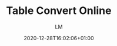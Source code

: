 ---
title: "Table Convert Online"
images: # Create a folder in /static/images/tools that has the same name as this current markdown file and place the images there. We only need the file name here. If this is not clear, please refer to existing tools as references.
  - path: "tableconvert.com_ (1).png"
  - path: "tableconvert.com_ (2).png"
  - path: "tableconvert.com_.png"
categories:
  - "Publishing and Sharing"
  - "Communications"
tags:
  - "Presentation"
  - "Writing"
  - "Publication"
  - "Tools"
links:
  - name: tableconvert.com
    link: https://tableconvert.com
summary: "Web-based tool to converts Excel, URL, HTML, Markdown table and CSV to Markdown table, CSV/TSV, JSON, XML, YAML, insert SQL, HTML, Excel and LaTeX table."
features:
  - Convert,edit,and generate Markdown table, CSV/TSV, JSON, XML, YAML, insert SQL, HTML, Excel and LaTeX table.
  - Draggable table builder.
  - "Excel-like table editor, keyboard and mouse navigation."
  - Import tables from a URL(Web page containing the table).
  - "Import Excel, HTML table, Markdown table, LaTeX table, JSON and CSV."
  - Load local files to convert.
  - Create unique converters with IDEA output.
  - "Bind table content and URL parameters for easy sharing of your table."
  - Copy or download the converted result.
platforms:
  - "Web"
fields:
  - "General and Interdisciplinary"
plans:
  - name:
    description:
makers: # the makers of the tool
  - name:
    description:
author: LM   # the person who submitted this tool to KausalFlow
date: 2020-12-28T16:02:06+01:00
draft: false
---
